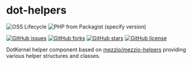 # dot-helpers

![OSS Lifecycle](https://img.shields.io/osslifecycle/dotkernel/dot-helpers)
![PHP from Packagist (specify version)](https://img.shields.io/packagist/php-v/dotkernel/dot-helpers/3.2.0)

[![GitHub issues](https://img.shields.io/github/issues/dotkernel/dot-helpers)](https://github.com/dotkernel/dot-helpers/issues)
[![GitHub forks](https://img.shields.io/github/forks/dotkernel/dot-helpers)](https://github.com/dotkernel/dot-helpers/network)
[![GitHub stars](https://img.shields.io/github/stars/dotkernel/dot-helpers)](https://github.com/dotkernel/dot-helpers/stargazers)
[![GitHub license](https://img.shields.io/github/license/dotkernel/dot-helpers)](https://github.com/dotkernel/dot-helpers/blob/3.2.0/LICENSE.md)

DotKernel helper component based on [mezzio/mezzio-helpers](https://packagist.org/packages/mezzio/mezzio-helpers) providing various helper structures and classes.
